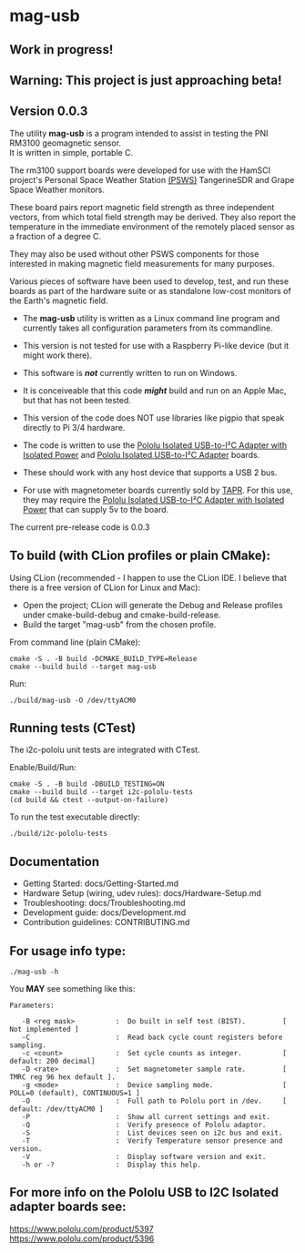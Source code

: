 # mag-usb
## Work in progress!
## Warning: This project is just approaching beta!

## Version 0.0.3

The utility **mag-usb** is a program intended to assist in testing the PNI RM3100 geomagnetic sensor.  
It is written in simple, portable C.

The rm3100 support boards were developed for use with the HamSCI project's Personal Space Weather Station [(PSWS)](https://hamsci.org/) TangerineSDR and Grape Space Weather monitors.  

These board pairs report magnetic field strength as three independent vectors, from which total field strength may be derived.  They also report the temperature in the immediate environment of the remotely placed sensor as a fraction of a degree C. 

They may also be used without other PSWS components for those interested in making magnetic field measurements for many purposes.  

Various pieces of software have been used to develop, test, and run these boards as part of the hardware suite or as standalone low-cost monitors of the Earth's magnetic field.

* The **mag-usb** utility is written as a Linux command line program and currently takes all configuration parameters from its commandline.

* This version is not tested for use with a Raspberry Pi-like device (but it might work there). 

* This software is **_not_** currently written to run on Windows. 

* It is conceiveable that this code **_might_** build and run on an Apple Mac, but that has not been tested. 

* This version of the code does NOT use libraries like pigpio that speak directly to Pi 3/4 hardware. 

* The code is written to use the [Pololu Isolated USB-to-I²C Adapter with Isolated Power](https://www.pololu.com/product/5397) and [Pololu Isolated USB-to-I²C Adapter](https://www.pololu.com/product/5396) boards.

* These should work with any host device that supports a USB 2 bus. 

* For use with magnetometer boards currently sold by [TAPR](https://tapr.org/product/tangerine-sdr-magnetometer/). For this use, they may require the [Pololu Isolated USB-to-I²C Adapter with Isolated Power](https://www.pololu.com/product/5397) that can supply 5v to the board.
 
The current pre-release code is 0.0.3

## To build (with CLion profiles or plain CMake):

Using CLion (recommended - I happen to use the CLion IDE. I believe that there is a free version of CLion for Linux and Mac):
- Open the project; CLion will generate the Debug and Release profiles under cmake-build-debug and cmake-build-release.
- Build the target "mag-usb" from the chosen profile.

From command line (plain CMake):

    cmake -S . -B build -DCMAKE_BUILD_TYPE=Release
    cmake --build build --target mag-usb

Run:

    ./build/mag-usb -O /dev/ttyACM0

## Running tests (CTest)

The i2c-pololu unit tests are integrated with CTest.

Enable/Build/Run:

    cmake -S . -B build -DBUILD_TESTING=ON
    cmake --build build --target i2c-pololu-tests
    (cd build && ctest --output-on-failure)

To run the test executable directly:

    ./build/i2c-pololu-tests

## Documentation

- Getting Started: docs/Getting-Started.md
- Hardware Setup (wiring, udev rules): docs/Hardware-Setup.md
- Troubleshooting: docs/Troubleshooting.md
- Development guide: docs/Development.md
- Contribution guidelines: CONTRIBUTING.md

## For usage info type:

    ./mag-usb -h

You **MAY** see something like this:
```
Parameters:

   -B <reg mask>          :  Do built in self test (BIST).         [ Not implemented ]
   -C                     :  Read back cycle count registers before sampling.
   -c <count>             :  Set cycle counts as integer.          [ default: 200 decimal]
   -D <rate>              :  Set magnetometer sample rate.         [ TMRC reg 96 hex default ].
   -g <mode>              :  Device sampling mode.                 [ POLL=0 (default), CONTINUOUS=1 ]
   -O                     :  Full path to Pololu port in /dev.     [ default: /dev/ttyACM0 ]
   -P                     :  Show all current settings and exit.
   -Q                     :  Verify presence of Pololu adaptor.
   -S                     :  List devices seen on i2c bus and exit.
   -T                     :  Verify Temperature sensor presence and version.
   -V                     :  Display software version and exit.
   -h or -?               :  Display this help.

```
 
## For more info on the Pololu USB to I2C Isolated adapter boards see:
https://www.pololu.com/product/5397
https://www.pololu.com/product/5396


